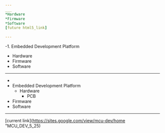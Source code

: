 ```yaml
---
___
*Hardware
*Firmware
*Software
[future html5_link]  
  
---
```

-1. Embedded Development Platform
* Hardware
* Firmware
* Software
---
*   
 * Embedded Development Platform
   * Hardware
     * PCB
 * Firmware
 * Software
   
 ---
[current link](https://sites.google.com/view/mcu-dev/home "MCU_DEV_5_25)

